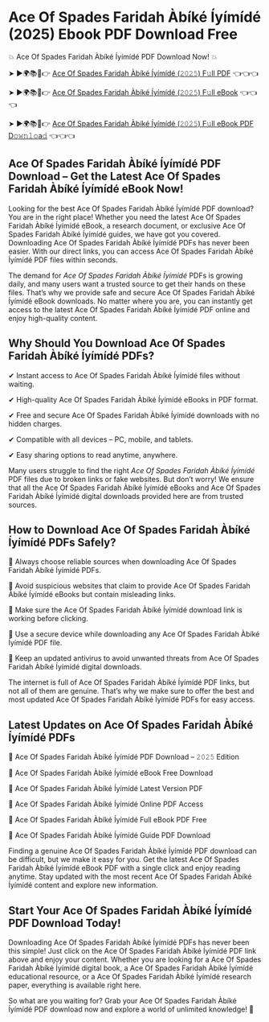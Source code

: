 # Ace Of Spades Faridah Àbíké Íyímídé (2025) Ebook PDF Download Free

💥 Ace Of Spades Faridah Àbíké Íyímídé PDF Download Now! 💥

➤ ►🌍📚📱👉 [Ace Of Spades Faridah Àbíké Íyímídé (𝟸𝟶𝟸𝟻) F𝚞ll PDF](https://getpdf.xyz/ace-of-spades-faridah-àbíké-íyímídé) 👈👈👈


➤ ►🌍📚📱👉 [Ace Of Spades Faridah Àbíké Íyímídé (𝟸𝟶𝟸𝟻) F𝚞ll eBook](https://getpdf.xyz/ace-of-spades-faridah-àbíké-íyímídé) 👈👈👈


➤ ►🌍📚📱👉 [Ace Of Spades Faridah Àbíké Íyímídé (𝟸𝟶𝟸𝟻) F𝚞ll eBook PDF D𝚘𝚠𝚗𝚕𝚘a𝚍](https://getpdf.xyz/ace-of-spades-faridah-àbíké-íyímídé) 👈👈👈


## Ace Of Spades Faridah Àbíké Íyímídé PDF Download – Get the Latest Ace Of Spades Faridah Àbíké Íyímídé eBook Now!

Looking for the best Ace Of Spades Faridah Àbíké Íyímídé PDF download? You are in the right place! Whether you need the latest Ace Of Spades Faridah Àbíké Íyímídé eBook, a research document, or exclusive Ace Of Spades Faridah Àbíké Íyímídé guides, we have got you covered. Downloading Ace Of Spades Faridah Àbíké Íyímídé PDFs has never been easier. With our direct links, you can access Ace Of Spades Faridah Àbíké Íyímídé PDF files within seconds.

The demand for *Ace Of Spades Faridah Àbíké Íyímídé* PDFs is growing daily, and many users want a trusted source to get their hands on these files. That’s why we provide safe and secure Ace Of Spades Faridah Àbíké Íyímídé eBook downloads. No matter where you are, you can instantly get access to the latest Ace Of Spades Faridah Àbíké Íyímídé PDF online and enjoy high-quality content.

## Why Should You Download Ace Of Spades Faridah Àbíké Íyímídé PDFs?

✔ Instant access to Ace Of Spades Faridah Àbíké Íyímídé files without waiting.

✔ High-quality Ace Of Spades Faridah Àbíké Íyímídé eBooks in PDF format.

✔ Free and secure Ace Of Spades Faridah Àbíké Íyímídé downloads with no hidden charges.

✔ Compatible with all devices – PC, mobile, and tablets.

✔ Easy sharing options to read anytime, anywhere.

Many users struggle to find the right *Ace Of Spades Faridah Àbíké Íyímídé* PDF files due to broken links or fake websites. But don’t worry! We ensure that all the Ace Of Spades Faridah Àbíké Íyímídé eBooks and Ace Of Spades Faridah Àbíké Íyímídé digital downloads provided here are from trusted sources.

## How to Download Ace Of Spades Faridah Àbíké Íyímídé PDFs Safely?

📌 Always choose reliable sources when downloading Ace Of Spades Faridah Àbíké Íyímídé PDFs.

📌 Avoid suspicious websites that claim to provide Ace Of Spades Faridah Àbíké Íyímídé eBooks but contain misleading links.

📌 Make sure the Ace Of Spades Faridah Àbíké Íyímídé download link is working before clicking.

📌 Use a secure device while downloading any Ace Of Spades Faridah Àbíké Íyímídé PDF file.

📌 Keep an updated antivirus to avoid unwanted threats from Ace Of Spades Faridah Àbíké Íyímídé digital downloads.

The internet is full of Ace Of Spades Faridah Àbíké Íyímídé PDF links, but not all of them are genuine. That’s why we make sure to offer the best and most updated Ace Of Spades Faridah Àbíké Íyímídé PDFs for easy access.

## Latest Updates on Ace Of Spades Faridah Àbíké Íyímídé PDFs

🔹 Ace Of Spades Faridah Àbíké Íyímídé PDF Download – 𝟸𝟶𝟸𝟻 Edition

🔹 Ace Of Spades Faridah Àbíké Íyímídé eBook Free Download

🔹 Ace Of Spades Faridah Àbíké Íyímídé Latest Version PDF

🔹 Ace Of Spades Faridah Àbíké Íyímídé Online PDF Access

🔹 Ace Of Spades Faridah Àbíké Íyímídé Full eBook PDF Free

🔹 Ace Of Spades Faridah Àbíké Íyímídé Guide PDF Download

Finding a genuine Ace Of Spades Faridah Àbíké Íyímídé PDF download can be difficult, but we make it easy for you. Get the latest Ace Of Spades Faridah Àbíké Íyímídé eBook PDF with a single click and enjoy reading anytime. Stay updated with the most recent Ace Of Spades Faridah Àbíké Íyímídé content and explore new information.

## Start Your Ace Of Spades Faridah Àbíké Íyímídé PDF Download Today!

Downloading Ace Of Spades Faridah Àbíké Íyímídé PDFs has never been this simple! Just click on the Ace Of Spades Faridah Àbíké Íyímídé PDF link above and enjoy your content. Whether you are looking for a Ace Of Spades Faridah Àbíké Íyímídé digital book, a Ace Of Spades Faridah Àbíké Íyímídé educational resource, or a Ace Of Spades Faridah Àbíké Íyímídé research paper, everything is available right here.

So what are you waiting for? Grab your Ace Of Spades Faridah Àbíké Íyímídé PDF download now and explore a world of unlimited knowledge! 🚀